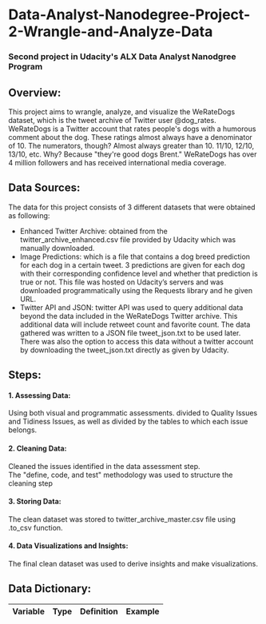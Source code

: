 # Data-Analyst-Nanodegree-Project-2-Wrangle-and-Analyze-Data
### Second project in Udacity's ALX Data Analyst Nanodgree Program 

## Overview: 
This project aims to wrangle, analyze, and visualize the WeRateDogs dataset, which is the
tweet archive of Twitter user @dog_rates. WeRateDogs is a Twitter account that rates
people's dogs with a humorous comment about the dog. These ratings almost always have a
denominator of 10. The numerators, though? Almost always greater than 10. 11/10, 12/10,
13/10, etc. Why? Because "they're good dogs Brent." WeRateDogs has over 4 million
followers and has received international media coverage.

## Data Sources: 
The data for this project consists of 3 different datasets that were obtained as following: <br>
- Enhanced Twitter Archive: obtained from the twitter_archive_enhanced.csv file
provided by Udacity which was manually downloaded. <br>
- Image Predictions: which is a file that contains a dog breed prediction for each dog
in a certain tweet. 3 predictions are given for each dog with their corresponding
confidence level and whether that prediction is true or not. This file was hosted on
Udacity’s servers and was downloaded programmatically using the Requests library
and he given URL. <br>
- Twitter API and JSON: twitter API was used to query additional data beyond the
data included in the WeRateDogs Twitter archive. This additional data will include
retweet count and favorite count. The data gathered was written to a JSON file
tweet_json.txt to be used later. There was also the option to access this data without
a twitter account by downloading the tweet_json.txt directly as given by Udacity. <br>

## Steps: 
#### 1. Assessing Data: <br>
Using both visual and programmatic assessments. divided to Quality Issues and Tidiness Issues, as well as divided by
the tables to which each issue belongs.

#### 2. Cleaning Data: <br>
Cleaned the issues identified in the data assessment step. <br>
The "define, code, and test" methodology was used to structure the cleaning step 

#### 3. Storing Data: <br>
The clean dataset was stored to twitter_archive_master.csv file
using .to_csv function.

#### 4. Data Visualizations and Insights: <br>
The final clean dataset was used to derive insights and make visualizations.


## Data Dictionary: 
| Variable | Type | Definition | Example |
| ------------- | ------------- |------------- |------------- |

